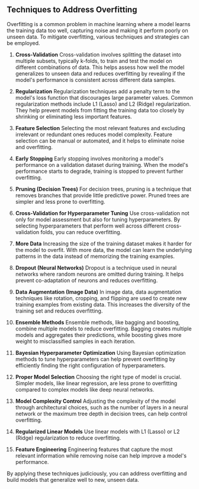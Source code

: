 ## Techniques to Address Overfitting
Overfitting is a common problem in machine learning where a model learns the training data too well, capturing noise and making it perform poorly on unseen data. To mitigate overfitting, various techniques and strategies can be employed.

1. **Cross-Validation**
Cross-validation involves splitting the dataset into multiple subsets, typically k-folds, to train and test the model on different combinations of data. This helps assess how well the model generalizes to unseen data and reduces overfitting by revealing if the model's performance is consistent across different data samples.

2. **Regularization**
Regularization techniques add a penalty term to the model's loss function that discourages large parameter values. Common regularization methods include L1 (Lasso) and L2 (Ridge) regularization. They help prevent models from fitting the training data too closely by shrinking or eliminating less important features.

3. **Feature Selection**
Selecting the most relevant features and excluding irrelevant or redundant ones reduces model complexity. Feature selection can be manual or automated, and it helps to eliminate noise and overfitting.

4. **Early Stopping**
Early stopping involves monitoring a model's performance on a validation dataset during training. When the model's performance starts to degrade, training is stopped to prevent further overfitting.

5. **Pruning (Decision Trees)**
For decision trees, pruning is a technique that removes branches that provide little predictive power. Pruned trees are simpler and less prone to overfitting.

6. **Cross-Validation for Hyperparameter Tuning**
Use cross-validation not only for model assessment but also for tuning hyperparameters. By selecting hyperparameters that perform well across different cross-validation folds, you can reduce overfitting.

7. **More Data**
Increasing the size of the training dataset makes it harder for the model to overfit. With more data, the model can learn the underlying patterns in the data instead of memorizing the training examples.

8. **Dropout (Neural Networks)**
Dropout is a technique used in neural networks where random neurons are omitted during training. It helps prevent co-adaptation of neurons and reduces overfitting.

9. **Data Augmentation (Image Data)**
In image data, data augmentation techniques like rotation, cropping, and flipping are used to create new training examples from existing data. This increases the diversity of the training set and reduces overfitting.

10. **Ensemble Methods**
Ensemble methods, like bagging and boosting, combine multiple models to reduce overfitting. Bagging creates multiple models and aggregates their predictions, while boosting gives more weight to misclassified samples in each iteration.

11. **Bayesian Hyperparameter Optimization**
Using Bayesian optimization methods to tune hyperparameters can help prevent overfitting by efficiently finding the right configuration of hyperparameters.

12. **Proper Model Selection**
Choosing the right type of model is crucial. Simpler models, like linear regression, are less prone to overfitting compared to complex models like deep neural networks.

13. **Model Complexity Control**
Adjusting the complexity of the model through architectural choices, such as the number of layers in a neural network or the maximum tree depth in decision trees, can help control overfitting.

14. **Regularized Linear Models**
Use linear models with L1 (Lasso) or L2 (Ridge) regularization to reduce overfitting.

15. **Feature Engineering**
Engineering features that capture the most relevant information while removing noise can help improve a model's performance.

By applying these techniques judiciously, you can address overfitting and build models that generalize well to new, unseen data.